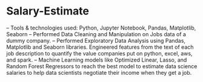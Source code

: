 # Salary-Estimate

– Tools & technologies used: Python, Jupyter Notebook, Pandas, Matplotlib, Seaborn
– Performed Data Cleaning and Manipulation on Jobs data of a dummy company.
– Performed Exploratory Data Analysis using Pandas, Matplotlib and Seaborn libraries. Engineered features from
the text of each job description to quantify the value companies put on python, excel, aws, and spark.
– Machine Learning models like Optimized Linear, Lasso, and Random Forest Regressors to reach the best model
to estimate data science salaries to help data scientists negotiate their income when they get a job.
